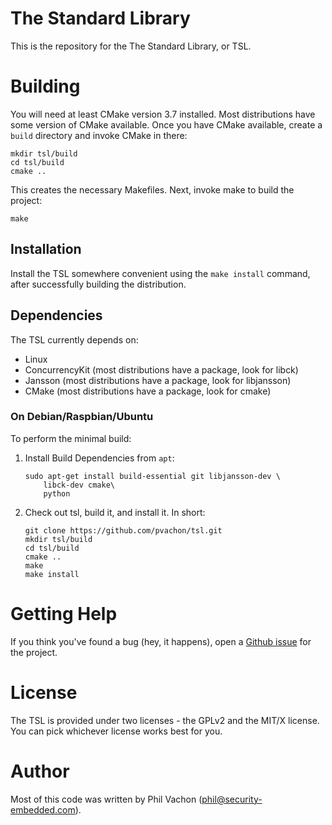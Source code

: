 # The Standard Library

This is the repository for the The Standard Library, or TSL.

# Building

You will need at least CMake version 3.7 installed. Most distributions have some version
of CMake available. Once you have CMake available, create a `build` directory and invoke
CMake in there:

```
mkdir tsl/build
cd tsl/build
cmake ..
```
This creates the necessary Makefiles. Next, invoke make to build the project:
```
make
```

## Installation

Install the TSL somewhere convenient using the `make install` command, after successfully
building the distribution.

## Dependencies

The TSL currently depends on:
 * Linux
 * ConcurrencyKit (most distributions have a package, look for libck)
 * Jansson (most distributions have a package, look for libjansson)
 * CMake (most distributions have a package, look for cmake)

### On Debian/Raspbian/Ubuntu
To perform the minimal build:

1. Install Build Dependencies from `apt`:
   ```
   sudo apt-get install build-essential git libjansson-dev \
       libck-dev cmake\
       python
   ```

2. Check out tsl, build it, and install it. In short:
   ```
   git clone https://github.com/pvachon/tsl.git
   mkdir tsl/build
   cd tsl/build
   cmake ..
   make
   make install
   ```

# Getting Help

If you think you've found a bug (hey, it happens), open a [Github issue](https://github.com/pvachon/tsl/issues) for the project.

# License

The TSL is provided under two licenses - the GPLv2 and the MIT/X license. You
can pick whichever license works best for you.

# Author

Most of this code was written by Phil Vachon (phil@security-embedded.com).

